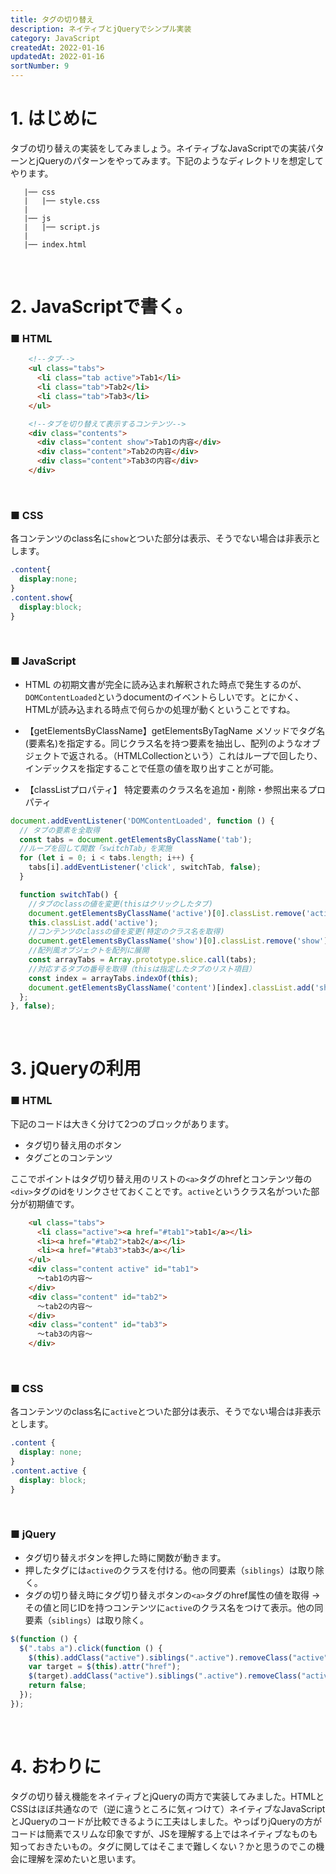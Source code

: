 ```yaml
---
title: タグの切り替え
description: ネイティブとjQueryでシンプル実装
category: JavaScript
createdAt: 2022-01-16
updatedAt: 2022-01-16
sortNumber: 9
---
```


# 1. はじめに
タブの切り替えの実装をしてみましょう。ネイティブなJavaScriptでの実装パターンとjQueryのパターンをやってみます。下記のようなディレクトリを想定してやります。

```
   |── css
   |   |── style.css
   |
   |── js
   |   |── script.js
   |
   |── index.html
```

<br>

# 2. JavaScriptで書く。
### ■ HTML
```html
    <!--タブ-->
    <ul class="tabs">
      <li class="tab active">Tab1</li>
      <li class="tab">Tab2</li>
      <li class="tab">Tab3</li>
    </ul>

    <!--タブを切り替えて表示するコンテンツ-->
    <div class="contents">
      <div class="content show">Tab1の内容</div>
      <div class="content">Tab2の内容</div>
      <div class="content">Tab3の内容</div>
    </div>
```

<br>

### ■ CSS
各コンテンツのclass名に`show`とついた部分は表示、そうでない場合は非表示とします。
```css
.content{
  display:none;
}
.content.show{
  display:block;
}
```
<br>

### ■ JavaScript
- HTML の初期文書が完全に読み込まれ解釈された時点で発生するのが、`DOMContentLoaded`というdocumentのイベントらしいです。とにかく、HTMLが読み込まれる時点で何らかの処理が動くということですね。

- 【getElementsByClassName】getElementsByTagName メソッドでタグ名(要素名)を指定する。同じクラス名を持つ要素を抽出し、配列のようなオブジェクトで返される。（HTMLCollectionという）これはループで回したり、インデックスを指定することで任意の値を取り出すことが可能。

- 【classListプロパティ】 特定要素のクラス名を追加・削除・参照出来るプロパティ

```js
document.addEventListener('DOMContentLoaded', function () {
  // タブの要素を全取得
  const tabs = document.getElementsByClassName('tab');
  //ループを回して関数「switchTab」を実施
  for (let i = 0; i < tabs.length; i++) {
    tabs[i].addEventListener('click', switchTab, false);
  }

  function switchTab() {
    //タブのclassの値を変更(thisはクリックしたタブ)
    document.getElementsByClassName('active')[0].classList.remove('active');
    this.classList.add('active');
    //コンテンツのclassの値を変更(特定のクラス名を取得)
    document.getElementsByClassName('show')[0].classList.remove('show');
    //配列風オブジェクトを配列に展開
    const arrayTabs = Array.prototype.slice.call(tabs);
    //対応するタブの番号を取得（thisは指定したタブのリスト項目）
    const index = arrayTabs.indexOf(this);
    document.getElementsByClassName('content')[index].classList.add('show');
  };
}, false);

```

<br>

# 3. jQueryの利用

### ■ HTML
下記のコードは大きく分けて2つのブロックがあります。
- タグ切り替え用のボタン
- タグごとのコンテンツ

ここでポイントはタグ切り替え用のリストの`<a>`タグのhrefとコンテンツ毎の`<div>`タグのidをリンクさせておくことです。`active`というクラス名がついた部分が初期値です。

```html
    <ul class="tabs">
      <li class="active"><a href="#tab1">tab1</a></li>
      <li><a href="#tab2">tab2</a></li>
      <li><a href="#tab3">tab3</a></li>
    </ul>
    <div class="content active" id="tab1">
      ～tab1の内容～
    </div>
    <div class="content" id="tab2">
      ～tab2の内容～
    </div>
    <div class="content" id="tab3">
      ～tab3の内容～
    </div>
```

<br>

### ■ CSS
各コンテンツのclass名に`active`とついた部分は表示、そうでない場合は非表示とします。
```css
.content {
  display: none;
}
.content.active {
  display: block;
}
```
<br>

### ■ jQuery
- タグ切り替えボタンを押した時に関数が動きます。
- 押したタグには`active`のクラスを付ける。他の同要素（`siblings`）は取り除く。
- タグの切り替え時にタグ切り替えボタンの`<a>`タグのhref属性の値を取得
  →その値と同じIDを持つコンテンツに`active`のクラス名をつけて表示。他の同要素（`siblings`）は取り除く。

```js
$(function () {
  $(".tabs a").click(function () {
    $(this).addClass("active").siblings(".active").removeClass("active");
    var target = $(this).attr("href");
    $(target).addClass("active").siblings(".active").removeClass("active");
    return false;
  });
});
```

<br>

# 4. おわりに
タグの切り替え機能をネイティブとjQueryの両方で実装してみました。HTMLとCSSはほぼ共通なので（逆に違うところに気ィつけて）ネイティブなJavaScriptとJQueryのコードが比較できるように工夫はしました。やっぱりjQueryの方がコードは簡素でスリムな印象ですが、JSを理解する上ではネイティブなものも知っておきたいもの。タグに関してはそこまで難しくない？かと思うのでこの機会に理解を深めたいと思います。
